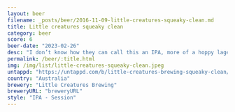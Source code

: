 ```yaml
---
layout: beer
filename: _posts/beer/2016-11-09-little-creatures-squeaky-clean.md
title: Little creatures squeaky clean
category: beer
score: 6
beer-date: "2023-02-26"
desc: "I don’t know how they can call this an IPA, more of a hoppy lager. Good for a hot day"
permalink: /beer/:title.html
img: /img/list/little-creatures-squeaky-clean.jpeg
untappd: "https://untappd.com/b/little-creatures-brewing-squeaky-clean/4847774"
country: "Australia"
brewery: "Little Creatures Brewing"
breweryURL: "breweryURL"
style: "IPA - Session"
---
```

